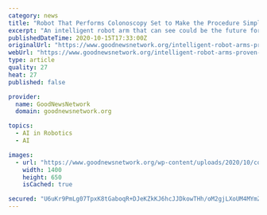 ```yaml
---
category: news
title: "Robot That Performs Colonoscopy Set to Make the Procedure Simpler, Cheaper, and More Effective"
excerpt: "An intelligent robot arm that can see could be the future for the colonoscopy as scientists demonstrate its effectiveness in new study."
publishedDateTime: 2020-10-15T17:33:00Z
originalUrl: "https://www.goodnewsnetwork.org/intelligent-robot-arms-proven-cheaper-and-better-for-colonoscopies/"
webUrl: "https://www.goodnewsnetwork.org/intelligent-robot-arms-proven-cheaper-and-better-for-colonoscopies/"
type: article
quality: 27
heat: 27
published: false

provider:
  name: GoodNewsNetwork
  domain: goodnewsnetwork.org

topics:
  - AI in Robotics
  - AI

images:
  - url: "https://www.goodnewsnetwork.org/wp-content/uploads/2020/10/colonoscopy-robotic-release-University-of-Leeds.jpg"
    width: 1400
    height: 650
    isCached: true

secured: "U6uKr9PmLg07TpxK8tGaboqR+DJeKZkKJ6hcJJDkowTHh/oM2gjLXoUM4MYmZso0lljq5zpi2iiTEP9PtsMuSOdl6aPWFLkG01vRO6rL9wSB3RHsG/nTO3CXntV4qxZdXOzIPaC4g3GHV7yE/QoO21KE454ayEdqju/2DQMTfCJ48WSehilOxAQ0ECHybH5i5XkgvSDiDqHBUxCdF7IBO7BWlUpBm94FgvAR/ZuuqRHuThns64mmCrdzp6pHLeu6KqeySM7wgZ2mqXxdnsICERvwdKmxfbGOfY2m6ztzXroRyFddKi03u9ArO3bA09Nq81+3LoS9jP1HiRp7RGFnbh9sti1/BvQlQLHj2aTkm4I=;8R2LIJaAvvIDb6Jj7NYv0A=="
---
```


